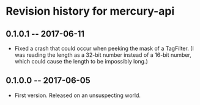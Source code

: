<!-- -*- text -*- (prevent Emacs from formatting ChangeLog incorrectly) -->

# Revision history for mercury-api

## 0.1.0.1  -- 2017-06-11

* Fixed a crash that could occur when peeking the mask of a TagFilter.  (I was reading the length as a 32-bit number instead of a 16-bit number, which could cause the length to be impossibly long.)

## 0.1.0.0  -- 2017-06-05

* First version. Released on an unsuspecting world.

